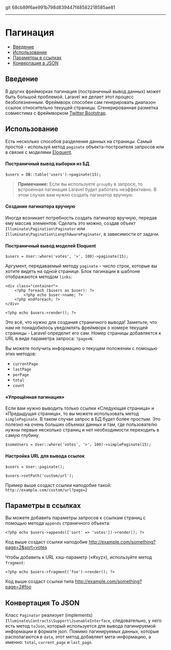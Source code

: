 git 68cb89f6ae991b798d839447f48582218585ae81

---

# Пагинация

- [Введение](#introduction)
- [Использование](#usage)
- [Параметры в ссылках](#appending-to-pagination-links)
- [Конвертация в JSON](#converting-to-json)

<a name="introduction"></a>
## Введение

В других фрейморках пагинация (постраничный вывод данных) может быть большой проблемой. Laravel же делает этот процесс безболезненным. Фреймворк способен сам генерировать диапазон ссылок относительно текущей страницы. Сгенерированная разметка совместима с фреймворком [Twitter Bootstrap](http://getbootstrap.com).

<a name="usage"></a>
## Использование

Есть несколько способов разделения данных на страницы. Самый простой - используя метод `paginate` объекта-построителя запросов или в связке с моделями [Eloquent](/docs/5.0/eloquent).

#### Постраничный вывод выборки из БД

	$users = DB::table('users')->paginate(15);

> **Примечание:** Если вы используете `groupBy` в запросе, то встроенная пагинация Laravel будет работать неэффективно. В этом случае вам нужно создать пагинатор вручную.

#### Создание пагинатора вручную

Иногда возникает потребность создать пагинатор вручную, передав ему массив элементов. Сделать это можно, создав объект `Illuminate\Pagination\Paginator` или `Illuminate\Pagination\LengthAwarePaginator`, в зависимости от задачи.

#### Постраничный вывод моделей Eloquent

	$users = User::where('votes', '>', 100)->paginate(15);

Аргумент, передаваемый методу `paginate` - число строк, которые вы хотите видеть на одной странице. Блок пагинации в шаблоне отображаются методом `links`:

	<div class="container">
		<?php foreach ($users as $user): ?>
			<?php echo $user->name; ?>
		<?php endforeach; ?>
	</div>

	<?php echo $users->render(); ?>

Это всё, что нужно для создания страничного вывода! Заметьте, что нам не понадобилось уведомлять фреймворк о номере текущей страницы - Laravel определит его сам. Номер страницы добавляется к URL в виде параметра запроса: `?page=N`.

Вы можете получить информацию о текущем положении с помощью этих методов:

- `currentPage`
- `lastPage`
- `perPage`
- `total`
- `count`

#### «Упрощённая пагинация»

Если вам нужно выводить только ссылки «Следующая страница» и «Предыдущая страница», то вы можете использовать метод `simplePaginate`. В таком случае запрос в БД будет более простым. Это полезно на очень больших объемах данных и там, где пользователю нужны первые несколько страниц и нет необходимости переходить в самую глубину.

	$someUsers = User::where('votes', '>', 100)->simplePaginate(15);

#### Настройка URL для вывода ссылок

	$users = User::paginate();

	$users->setPath('custom/url');

Пример выше создаст ссылки наподобие такой: `http://example.com/custom/url?page=2`

<a name="appending-to-pagination-links"></a>
## Параметры в ссылках

Вы можете добавить параметры запросов к ссылкам страниц с помощью метода `appends` страничного объекта:

	<?php echo $users->appends(['sort' => 'votes'])->render(); ?>

Код выше создаст ссылки наподобие http://example.com/something?page=2&sort=votes

Чтобы добавить к URL хэш-параметр («#xyz»), используйте метод `fragment`:

	<?php echo $users->fragment('foo')->render(); ?>

Код выше создаст ссылки типа http://example.com/something?page=2#foo

<a name="converting-to-json"></a>
## Конвертация To JSON

Класс `Paginator` реализует (implements) `Illuminate\Contracts\Support\JsonableInterface`, следовательно, у него есть метод `toJson`, который используется для вывода пагинируемой информации в формате json. Помимо пагинируемых данных, которые располагаются в `data`, этот метод добавляет мета-информацию, а именно: `total`, `current_page` и `last_page`. 

